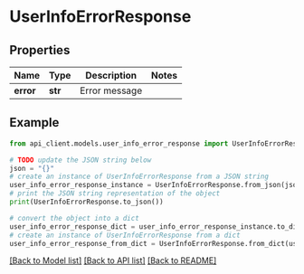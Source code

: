 # UserInfoErrorResponse


## Properties

Name | Type | Description | Notes
------------ | ------------- | ------------- | -------------
**error** | **str** | Error message | 

## Example

```python
from api_client.models.user_info_error_response import UserInfoErrorResponse

# TODO update the JSON string below
json = "{}"
# create an instance of UserInfoErrorResponse from a JSON string
user_info_error_response_instance = UserInfoErrorResponse.from_json(json)
# print the JSON string representation of the object
print(UserInfoErrorResponse.to_json())

# convert the object into a dict
user_info_error_response_dict = user_info_error_response_instance.to_dict()
# create an instance of UserInfoErrorResponse from a dict
user_info_error_response_from_dict = UserInfoErrorResponse.from_dict(user_info_error_response_dict)
```
[[Back to Model list]](../README.md#documentation-for-models) [[Back to API list]](../README.md#documentation-for-api-endpoints) [[Back to README]](../README.md)


